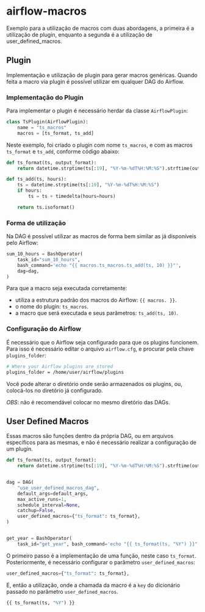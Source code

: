 # airflow-macros

Exemplo para a utilização de macros com duas abordagens, a primeira é a utilização de plugin, enquanto a segunda é a utilização de user_defined_macros.

## Plugin

Implementação e utilização de plugin para gerar macros genéricas. Quando feita a macro via plugin é possível utilizar em qualquer DAG do Airflow.

### Implementação do Plugin

Para implementar o plugin é necessário herdar da classe `AirflowPlugin`:

```python
class TsPlugin(AirflowPlugin):
    name = "ts_macros"
    macros = [ts_format, ts_add]
```

Neste exemplo, foi criado o plugin com nome `ts_macros`, e com as macros `ts_format` e `ts_add`, conforme código abaixo:

```python
def ts_format(ts, output_format):
    return datetime.strptime(ts[:19], "%Y-%m-%dT%H:%M:%S").strftime(output_format)

def ts_add(ts, hours):
    ts = datetime.strptime(ts[:19], "%Y-%m-%dT%H:%M:%S")
    if hours:
        ts = ts + timedelta(hours=hours)

    return ts.isoformat()
```

### Forma de utilização

Na DAG é possível utilizar as macros de forma bem similar as já disponíveis pelo Airflow:

```python
sum_10_hours = BashOperator(
    task_id="sum_10_hours",
    bash_command='echo "{{ macros.ts_macros.ts_add(ts, 10) }}"',
    dag=dag,
)
```

Para que a macro seja executada corretamente:

- utiliza a estrutura padrão dos macros do Airflow: `{{ macros. }}`.
- o nome do plugin: `ts_macros`.
- a macro que será executada e seus parâmetros: `ts_add(ts, 10)`.

### Configuração do Airflow

É necessário que o Airflow seja configurado para que os plugins funcionem. Para isso é necessário editar o arquivo `airflow.cfg`, e procurar pela chave `plugins_folder`:

```bash
# Where your Airflow plugins are stored
plugins_folder = /home/user/airflow/plugins
```

Você pode alterar o diretório onde serão armazenados os plugins, ou, colocá-los no diretório já configurado.

*OBS*: não é recomendável colocar no mesmo diretório das DAGs.


## User Defined Macros

Essas macros são funções dentro da própria DAG, ou em arquivos específicos para as mesmas, e não é necessário realizar a configuração de um plugin.

```python
def ts_format(ts, output_format):
    return datetime.strptime(ts[:19], "%Y-%m-%dT%H:%M:%S").strftime(output_format)


dag = DAG(
    "use_user_defined_macros_dag",
    default_args=default_args,
    max_active_runs=1,
    schedule_interval=None,
    catchup=False,
    user_defined_macros={"ts_format": ts_format},
)


get_year = BashOperator(
    task_id="get_year", bash_command='echo "{{ ts_format(ts, "%Y") }}"', dag=dag

```

O primeiro passo é a implementação de uma função, neste caso `ts_format`. Posteriormente, é necessário configurar o parâmetro `user_defined_macros`:

```python
user_defined_macros={"ts_format": ts_format},
```

E, então a utilização, onde a chamada da macro é a `key` do dicionário passado no parâmetro `user_defined_macros`.

```python
{{ ts_format(ts, "%Y") }}
```
